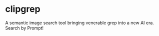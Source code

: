 # clipgrep
A semantic image search tool bringing venerable grep into a new AI era. Search by Prompt!
